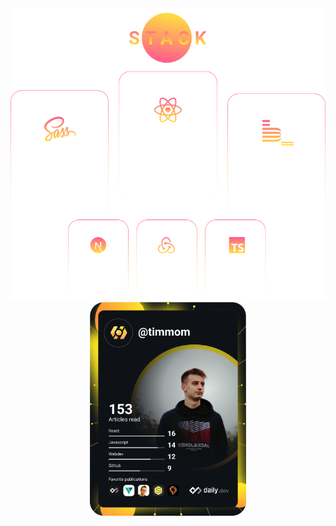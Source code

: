 <div id="stack" align="center">
  <img src="https://github.com/mustonentimmo/mustonentimmo/blob/main/assets/stack.svg" width="700" alt="Timmo Mustonen's stack"/>
</div>
<div id="devCard" align="center">
 <a href="https://app.daily.dev/timmom"><img src="https://github.com/mustonentimmo/mustonentimmo/blob/main/devcard.svg" width="250" alt="Timmo Mustonen's Dev Card"/></a>
</div>

